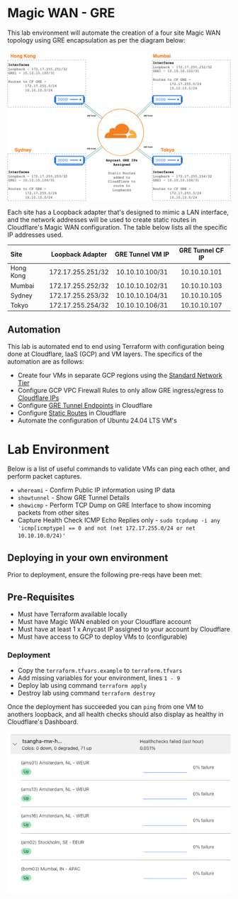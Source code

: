 # Magic WAN - GRE

This lab environment will automate the creation of a four site Magic WAN topology using GRE encapsulation as per the diagram below:

![mwan-diagram](./images/mwan-gre-topology.png)

Each site has a Loopback adapter that's designed to mimic a LAN interface, and the network addresses will be used to create static routes in Cloudflare's Magic WAN configuration. The table below lists all the specific IP addresses used.

| Site      | Loopback Adapter  |  GRE Tunnel VM IP  | GRE Tunnel CF IP |
| :-------- | :---------------: | :-------------: | :-----------: |
| Hong Kong | 172.17.255.251/32 | 10.10.10.100/31 | 10.10.10.101  |
| Mumbai    | 172.17.255.252/32 | 10.10.10.102/31 | 10.10.10.103  |
| Sydney    | 172.17.255.253/32 | 10.10.10.104/31 | 10.10.10.105  |
| Tokyo     | 172.17.255.254/32 | 10.10.10.106/31 | 10.10.10.107  |

## Automation

This lab is automated end to end using Terraform with configuration being done at Cloudflare, IaaS (GCP) and VM layers. The specifics of the automation are as follows:

- Create four VMs in separate GCP regions using the [Standard Network Tier](https://cloud.google.com/network-tiers)
- Configure GCP VPC Firewall Rules to only allow GRE ingress/egress to [Cloudflare IPs](https://www.cloudflare.com/en-gb/ips/)
- Configure [GRE Tunnel Endpoints](https://developers.cloudflare.com/magic-wan/configuration/manually/how-to/configure-tunnels/) in Cloudflare
- Configure [Static Routes](https://developers.cloudflare.com/magic-wan/configuration/manually/how-to/configure-static-routes/) in Cloudflare
- Automate the configuration of Ubuntu 24.04 LTS VM's

# Lab Environment

Below is a list of useful commands to validate VMs can ping each other, and perform packet captures. 

- `whereami` - Confirm Public IP information using IP data
- `showtunnel` - Show GRE Tunnel Details
- `showicmp` - Perform TCP Dump on GRE Interface to show incoming packets from other sites
- Capture Health Check ICMP Echo Replies only - `sudo tcpdump -i any 'icmp[icmptype] == 0 and not (net 172.17.255.0/24 or net 10.10.10.0/24)'`

## Deploying in your own environment

Prior to deployment, ensure the following pre-reqs have been met:

## Pre-Requisites

- Must have Terraform available locally
- Must have Magic WAN enabled on your Cloudflare account
- Must have at least 1 x Anycast IP assigned to your account by Cloudflare
- Must have access to GCP to deploy VMs to (configurable)

### Deployment

- Copy the `terraform.tfvars.example` to `terraform.tfvars`
- Add missing variables for your environment, lines `1 - 9`
- Deploy lab using command `terraform apply`
- Destroy lab using command `terraform destroy`

Once the deployment has succeeded you can `ping` from one VM to anothers loopback, and all health checks should also display as healthy in Cloudflare's Dashboard. 

![health-checks](./images/successful-health-checks.png)